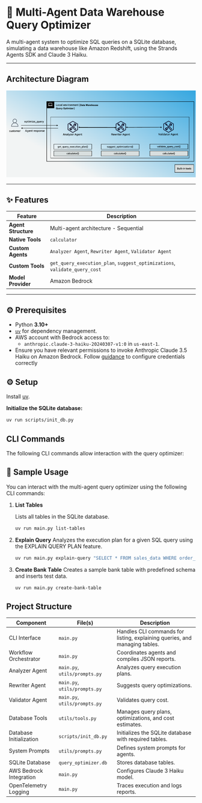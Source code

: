 # 🧠 Multi-Agent Data Warehouse Query Optimizer

A multi-agent system to optimize SQL queries on a SQLite database, simulating a data warehouse like Amazon Redshift, using the Strands Agents SDK and Claude 3 Haiku.

---
## Architecture Diagram

![architecture](./architecture.png)
  
---
## ✨ Features


| Feature           | Description                                                                  |
|-------------------|------------------------------------------------------------------------------|
| **Agent Structure** | Multi-agent architecture - Sequential                                       |
| **Native Tools**    | `calculator`                                                                |
| **Custom Agents**   | `Analyzer Agent`, `Rewriter Agent`, `Validator Agent`                       |
| **Custom Tools**    | `get_query_execution_plan`, `suggest_optimizations`, `validate_query_cost` |
| **Model Provider**  | Amazon Bedrock                                                              |

---

## ⚙️ Prerequisites

- Python **3.10+**
- [`uv`](https://github.com/astral-sh/uv) for dependency management.
- AWS account with Bedrock access to:
  - `anthropic.claude-3-haiku-20240307-v1:0` in `us-east-1`.
- Ensure you have relevant permissions to invoke Anthropic Claude 3.5 Haiku on Amazon Bedrock. Follow [guidance](https://strandsagents.com/latest/user-guide/quickstart/#configuring-credentials) to configure credentials correctly


## ⚙️ Setup

Install [uv](https://docs.astral.sh/uv/getting-started/installation/).


**Initialize the SQLite database:**
```bash
uv run scripts/init_db.py
```

## CLI Commands

The following CLI commands allow interaction with the query optimizer:

## 🧪 Sample Usage

You can interact with the multi-agent query optimizer using the following CLI commands:

1. **List Tables**

   Lists all tables in the SQLite database.

   ```bash
   uv run main.py list-tables
   ```
2. **Explain Query**
   Analyzes the execution plan for a given SQL query using the EXPLAIN QUERY PLAN feature.

   ```bash
   uv run main.py explain-query "SELECT * FROM sales_data WHERE order_date > '2025-01-01'"
   ```
3. **Create Bank Table**
   Creates a sample bank table with predefined schema and inserts test data.

   ```bash
   uv run main.py create-bank-table
   ```


## Project Structure

| Component            | File(s)                 | Description                                         |
|----------------------|-------------------------|-----------------------------------------------------|
| CLI Interface        | `main.py`               | Handles CLI commands for listing, explaining queries, and managing tables. |
| Workflow Orchestrator| `main.py`               | Coordinates agents and compiles JSON reports.       |
| Analyzer Agent       | `main.py`, `utils/prompts.py` | Analyzes query execution plans.                     |
| Rewriter Agent       | `main.py`, `utils/prompts.py` | Suggests query optimizations.                       |
| Validator Agent      | `main.py`, `utils/prompts.py` | Validates query cost.                               |
| Database Tools       | `utils/tools.py`         | Manages query plans, optimizations, and cost estimates. |
| Database Initialization | `scripts/init_db.py`   | Initializes the SQLite database with required tables. |
| System Prompts       | `utils/prompts.py`       | Defines system prompts for agents.                  |
| SQLite Database      | `query_optimizer.db`     | Stores database tables.                             |
| AWS Bedrock Integration | `main.py`              | Configures Claude 3 Haiku model.                    |
| OpenTelemetry Logging| `main.py`                | Traces execution and logs reports.                  |



